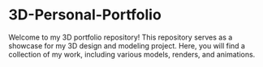 
# 3D-Personal-Portfolio

Welcome to my 3D portfolio repository! This repository serves as a showcase for my 3D design and modeling project. Here, you will find a collection of my work, including various models, renders, and animations.




